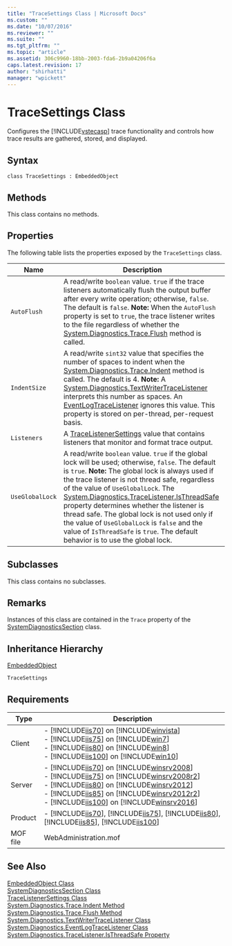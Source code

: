 ```yaml
---
title: "TraceSettings Class | Microsoft Docs"
ms.custom: ""
ms.date: "10/07/2016"
ms.reviewer: ""
ms.suite: ""
ms.tgt_pltfrm: ""
ms.topic: "article"
ms.assetid: 306c9960-18bb-2003-fda6-2b9a04206f6a
caps.latest.revision: 17
author: "shirhatti"
manager: "wpickett"
---
```

# TraceSettings Class
Configures the [!INCLUDE[vstecasp](../wmi-provider/includes/vstecasp-md.md)] trace functionality and controls how trace results are gathered, stored, and displayed.  
  
## Syntax  
  
```vbs  
class TraceSettings : EmbeddedObject  
```  
  
## Methods  
 This class contains no methods.  
  
## Properties  
 The following table lists the properties exposed by the `TraceSettings` class.  
  
|Name|Description|  
|----------|-----------------|  
|`AutoFlush`|A read/write `boolean` value. `true` if the trace listeners automatically flush the output buffer after every write operation; otherwise, `false`. The default is `false`. **Note:**  When the `AutoFlush` property is set to `true`, the trace listener writes to the file regardless of whether the [System.Diagnostics.Trace.Flush](http://go.microsoft.com/fwlink/?LinkId=71872) method is called.|  
|`IndentSize`|A read/write `sint32` value that specifies the number of spaces to indent when the [System.Diagnostics.Trace.Indent](http://go.microsoft.com/fwlink/?LinkId=71871) method is called. The default is 4. **Note:**  A [System.Diagnostics.TextWriterTraceListener](http://go.microsoft.com/fwlink/?LinkId=26061) interprets this number as spaces. An [EventLogTraceListener](http://go.microsoft.com/fwlink/?LinkId=71873) ignores this value. This property is stored on per-thread, per-request basis.|  
|`Listeners`|A [TraceListenerSettings](../wmi-provider/tracelistenersettings-class.md) value that contains listeners that monitor and format trace output.|  
|`UseGlobalLock`|A read/write `boolean` value. `true` if the global lock will be used; otherwise, `false`. The default is `true`. **Note:**  The global lock is always used if the trace listener is not thread safe, regardless of the value of `UseGlobalLock`. The [System.Diagnostics.TraceListener.IsThreadSafe](http://go.microsoft.com/fwlink/?LinkId=74329) property determines whether the listener is thread safe. The global lock is not used only if the value of `UseGlobalLock` is `false` and the value of `IsThreadSafe` is `true`. The default behavior is to use the global lock.|  
  
## Subclasses  
 This class contains no subclasses.  
  
## Remarks  
 Instances of this class are contained in the `Trace` property of the [SystemDiagnosticsSection](../wmi-provider/systemdiagnosticssection-class.md) class.  
  
## Inheritance Hierarchy  
 [EmbeddedObject](../wmi-provider/embeddedobject-class1.md)  
  
 `TraceSettings`  
  
## Requirements  
  
|Type|Description|  
|----------|-----------------|  
|Client|-   [!INCLUDE[iis70](../wmi-provider/includes/iis70-md.md)] on [!INCLUDE[winvista](../wmi-provider/includes/winvista-md.md)]<br />-   [!INCLUDE[iis75](../wmi-provider/includes/iis75-md.md)] on [!INCLUDE[win7](../wmi-provider/includes/win7-md.md)]<br />-   [!INCLUDE[iis80](../wmi-provider/includes/iis80-md.md)] on [!INCLUDE[win8](../wmi-provider/includes/win8-md.md)]<br />-   [!INCLUDE[iis100](../wmi-provider/includes/iis100-md.md)] on [!INCLUDE[win10](../wmi-provider/includes/win10-md.md)]|  
|Server|-   [!INCLUDE[iis70](../wmi-provider/includes/iis70-md.md)] on [!INCLUDE[winsrv2008](../wmi-provider/includes/winsrv2008-md.md)]<br />-   [!INCLUDE[iis75](../wmi-provider/includes/iis75-md.md)] on [!INCLUDE[winsrv2008r2](../wmi-provider/includes/winsrv2008r2-md.md)]<br />-   [!INCLUDE[iis80](../wmi-provider/includes/iis80-md.md)] on [!INCLUDE[winsrv2012](../wmi-provider/includes/winsrv2012-md.md)]<br />-   [!INCLUDE[iis85](../wmi-provider/includes/iis85-md.md)] on [!INCLUDE[winsrv2012r2](../wmi-provider/includes/winsrv2012r2-md.md)]<br />-   [!INCLUDE[iis100](../wmi-provider/includes/iis100-md.md)] on [!INCLUDE[winsrv2016](../wmi-provider/includes/winsrv2016-md.md)]|  
|Product|-   [!INCLUDE[iis70](../wmi-provider/includes/iis70-md.md)], [!INCLUDE[iis75](../wmi-provider/includes/iis75-md.md)], [!INCLUDE[iis80](../wmi-provider/includes/iis80-md.md)], [!INCLUDE[iis85](../wmi-provider/includes/iis85-md.md)], [!INCLUDE[iis100](../wmi-provider/includes/iis100-md.md)]|  
|MOF file|WebAdministration.mof|  
  
## See Also  
 [EmbeddedObject Class](../wmi-provider/embeddedobject-class1.md)   
 [SystemDiagnosticsSection Class](../wmi-provider/systemdiagnosticssection-class.md)   
 [TraceListenerSettings Class](../wmi-provider/tracelistenersettings-class.md)   
 [System.Diagnostics.Trace.Indent Method](http://go.microsoft.com/fwlink/?LinkId=71871)   
 [System.Diagnostics.Trace.Flush Method](http://go.microsoft.com/fwlink/?LinkId=71872)   
 [System.Diagnostics.TextWriterTraceListener Class](http://go.microsoft.com/fwlink/?LinkId=26061)   
 [System.Diagnostics.EventLogTraceListener Class](http://go.microsoft.com/fwlink/?LinkId=71873)   
 [System.Diagnostics.TraceListener.IsThreadSafe Property](http://go.microsoft.com/fwlink/?LinkId=74329)